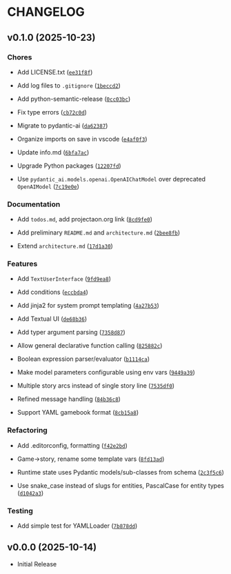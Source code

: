 # CHANGELOG

<!-- version list -->

## v0.1.0 (2025-10-23)

### Chores

- Add LICENSE.txt
  ([`ee31f8f`](https://github.com/buzz/llm-gamebook/commit/ee31f8f1cfb35023e610c5d82e01f1a3f4c3c09c))

- Add log files to `.gitignore`
  ([`1beccd2`](https://github.com/buzz/llm-gamebook/commit/1beccd2332eb3abc00740a5a6ac25e3890a62c89))

- Add python-semantic-release
  ([`0cc03bc`](https://github.com/buzz/llm-gamebook/commit/0cc03bc5915dab6bbfd39b917e2d5dd40810a8be))

- Fix type errors
  ([`cb72c0d`](https://github.com/buzz/llm-gamebook/commit/cb72c0d2f7220251812bd2cbf48857b4368337c0))

- Migrate to pydantic-ai
  ([`da62387`](https://github.com/buzz/llm-gamebook/commit/da62387b506d6fba8d5b1e5ef27d0a6013ac3805))

- Organize imports on save in vscode
  ([`e4af0f3`](https://github.com/buzz/llm-gamebook/commit/e4af0f34efb7d585e0181e77738379371153fb59))

- Update info.md
  ([`6bfa7ac`](https://github.com/buzz/llm-gamebook/commit/6bfa7aca249136da9dd9e1206202a06a80fbe74b))

- Upgrade Python packages
  ([`12207fd`](https://github.com/buzz/llm-gamebook/commit/12207fd93ee3af5e84ab0b971ba26ec4012be487))

- Use `pydantic_ai.models.openai.OpenAIChatModel` over deprecated `OpenAIModel`
  ([`7c19e0e`](https://github.com/buzz/llm-gamebook/commit/7c19e0e7ef0f323943457b7775126f37f256244a))

### Documentation

- Add `todos.md`, add projectaon.org link
  ([`8cd9fe0`](https://github.com/buzz/llm-gamebook/commit/8cd9fe02ab200c345e3212a85968c6a5c944397c))

- Add preliminary `README.md` and `architecture.md`
  ([`2bee8fb`](https://github.com/buzz/llm-gamebook/commit/2bee8fb08958a89c6d50e53c7206bfc4775523ec))

- Extend `architecture.md`
  ([`17d1a30`](https://github.com/buzz/llm-gamebook/commit/17d1a30dc5eb61c1ffa08b81b93cc4faa7faa1a3))

### Features

- Add `TextUserInterface`
  ([`9fd9ea8`](https://github.com/buzz/llm-gamebook/commit/9fd9ea89e43891ca8569d18e79392cda950bd11f))

- Add conditions
  ([`eccbda4`](https://github.com/buzz/llm-gamebook/commit/eccbda42e56604c1d7b7f716ae10463e7e0d7c0e))

- Add jinja2 for system prompt templating
  ([`4a27b53`](https://github.com/buzz/llm-gamebook/commit/4a27b53c2ffb0b9b61005a8c86f7813fcb6c0b7e))

- Add Textual UI
  ([`de68b36`](https://github.com/buzz/llm-gamebook/commit/de68b361ee7705b1c7e98ff2d778edd33ce06d45))

- Add typer argument parsing
  ([`7358d87`](https://github.com/buzz/llm-gamebook/commit/7358d87dac2d4745f1a37b54ce2a0869fd2a8377))

- Allow general declarative function calling
  ([`825882c`](https://github.com/buzz/llm-gamebook/commit/825882c726811ebb73f77720327f8fbcaf9dd361))

- Boolean expression parser/evaluator
  ([`b1114ca`](https://github.com/buzz/llm-gamebook/commit/b1114ca101dc7d4ed35887305fcc5022054d9a57))

- Make model parameters configurable using env vars
  ([`9449a39`](https://github.com/buzz/llm-gamebook/commit/9449a3904d6055239d4c41dd518ae4f60de552d6))

- Multiple story arcs instead of single story line
  ([`7535df0`](https://github.com/buzz/llm-gamebook/commit/7535df0c49984fc9c3a6ff734ec56891a265655c))

- Refined message handling
  ([`84b36c8`](https://github.com/buzz/llm-gamebook/commit/84b36c88836776258dff2b1fd71c39eb94cd7557))

- Support YAML gamebook format
  ([`8cb15a8`](https://github.com/buzz/llm-gamebook/commit/8cb15a848661acf5e7db9cbf32d3bbb9500a1c9a))

### Refactoring

- Add .editorconfig, formatting
  ([`f42e2bd`](https://github.com/buzz/llm-gamebook/commit/f42e2bda06aeb339ea0788eb0cded87d138d613e))

- Game->story, rename some template vars
  ([`8fd13ad`](https://github.com/buzz/llm-gamebook/commit/8fd13ad0b82d37d3738ff57b9060b393eaf59aff))

- Runtime state uses Pydantic models/sub-classes from schema
  ([`2c3f5c6`](https://github.com/buzz/llm-gamebook/commit/2c3f5c62cf5e07e9847d1d8a51f49834799388ea))

- Use snake_case instead of slugs for entities, PascalCase for entity types
  ([`d1042a3`](https://github.com/buzz/llm-gamebook/commit/d1042a3207ca4ffd0f1cd110b1f4b2e0b1d14de2))

### Testing

- Add simple test for YAMLLoader
  ([`7b878dd`](https://github.com/buzz/llm-gamebook/commit/7b878ddb2bae92f38c3a6f47954e94a362ee74b9))


## v0.0.0 (2025-10-14)

- Initial Release
